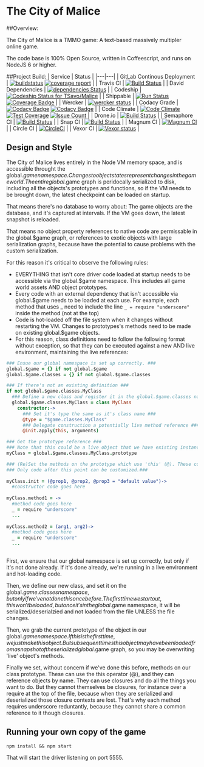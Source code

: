 # The City of Malice

##Overview:

The City of Malice is a TMMO game: A text-based massively multipler online game.

The code base is 100% Open Source, written in Coffeescript, and runs on NodeJS 6 or higher.

##Project Build:
| Service                         |  Status |
|---|---|
| GitLab Continous Deployment     | [![buildstatus](https://gitlab.com/TSavo/Malice/badges/master/build.svg)](https://gitlab.com/TSavo/Malice/commits/master) [![coverage report](https://gitlab.com/TSavo/Malice/badges/master/coverage.svg)](https://gitlab.com/TSavo/Malice/commits/master)                                                                                                                                                                                                                              |
| Travis CI                       | [![Build Status](https://travis-ci.org/TSavo/Malice.svg?branch=master)](https://travis-ci.org/TSavo/Malice)                                                                                                                                                                                                                                                                                                                                                                             |
| David Dependencies              | [![dependencies Status](https://david-dm.org/tsavo/malice/status.svg)](https://david-dm.org/tsavo/malice)                                                                                                                                                                                                                                                                                                                                                                               |
| Codeship                        | [![Codeship Status for TSavo/Malice](https://app.codeship.com/projects/a96ec000-9efd-0134-348a-7e4e3750070c/status?branch=master)](https://app.codeship.com/projects/189180)                                                                                                                                                                                                                                                                                                            |
| Shippable                       | [![Run Status](https://api.shippable.com/projects/584707eb3ee1d30f00c9c783/badge?branch=master)](https://app.shippable.com/projects/584707eb3ee1d30f00c9c783) [![Coverage Badge](https://api.shippable.com/projects/584707eb3ee1d30f00c9c783/coverageBadge?branch=master)](https://app.shippable.com/projects/584707eb3ee1d30f00c9c783)                                                                                                                                                 |
| Wercker                         | [![wercker status](https://app.wercker.com/status/2d07c3e55a5ce14178ca10d00653c3d0/s/master "wercker status")](https://app.wercker.com/project/byKey/2d07c3e55a5ce14178ca10d00653c3d0)                                                                                                                                                                                                                                                                                                  |
| Codacy Grade                    | [![Codacy Badge](https://api.codacy.com/project/badge/Grade/868a65096baa466b86b0412868f34c5d)](https://www.codacy.com/app/evilgenius/Malice?utm_source=github.com&utm_medium=referral&utm_content=TSavo/Malice&utm_campaign=Badge_Grade) [![Codacy Badge](https://api.codacy.com/project/badge/Coverage/868a65096baa466b86b0412868f34c5d)](https://www.codacy.com/app/evilgenius/Malice?utm_source=github.com&utm_medium=referral&utm_content=TSavo/Malice&utm_campaign=Badge_Coverage) |
| Code Climate                    | [![Code Climate](https://codeclimate.com/github/TSavo/Malice/badges/gpa.svg)](https://codeclimate.com/github/TSavo/Malice) [![Test Coverage](https://codeclimate.com/github/TSavo/Malice/badges/coverage.svg)](https://codeclimate.com/github/TSavo/Malice/coverage) [![Issue Count](https://codeclimate.com/github/TSavo/Malice/badges/issue_count.svg)](https://codeclimate.com/github/TSavo/Malice) |
| Drone.io                        | [![Build Status](https://drone.io/github.com/TSavo/Malice/status.png)](https://drone.io/github.com/TSavo/Malice/latest) |
| Semaphore CI                    | [![Build Status](https://semaphoreci.com/api/v1/kevlar/malice/branches/master/badge.svg)](https://semaphoreci.com/kevlar/malice) |
| Snap CI                         | [![Build Status](https://app.snap-ci.com/TSavo/Malice/branch/master/build_image)](https://app.snap-ci.com/TSavo/Malice/branch/master) |
| Magnum CI                       | [![Magnum CI](https://magnum-ci.com/status/231d6835620015c564d80ac62ece7374.png)](https://magnum-ci.com/projects/4715) |
| Circle CI                       | [![CircleCI](https://circleci.com/gh/TSavo/Malice.svg?style=svg)](https://circleci.com/gh/TSavo/Malice) |
| Vexor CI                        | [![Vexor status](https://ci.vexor.io/projects/e9c6aa49-1a76-4fc6-bb02-a3b04a422f3d/status.svg)](https://ci.vexor.io/ui/projects/e9c6aa49-1a76-4fc6-bb02-a3b04a422f3d/builds) |


## Design and Style

The City of Malice lives entirely in the Node VM memory space, and is accessible throught the global.$game namespace. Changes to object states represent changes in the game world. The entire global.$game graph is peridocally serialized to disk, including all the objects's prototypes and functions, so if the VM needs to be brought down, the latest checkpoint can be loaded on startup.

That means there's no database to worry about: The game objects are the database, and it's captured at intervals. If the VM goes down, the latest snapshot is reloaded.

That means no object property references to native code are permissable in the global.$game graph, or references to exotic objects with large serialization graphs, because have the potential to cause problems with the custom serialization.

For this reason it's critical to observe the following rules:

- EVERYTHING that isn't core driver code loaded at startup needs to be accessible via the global.$game namespace. This includes all game world assets AND object prototypes.
- Every code with an external dependency that isn't accessible via global.$game needs to be loaded at each use. For example, each method that uses _ need to include the line `_ = require "underscore"` inside the method (not at the top)
- Code is hot-loaded off the file system when it changes without restarting the VM. Changes to prototypes's methods need to be made on existing global.$game objects.
- For this reason, class definitions need to follow the following format without exception, so that they can be executed against a new AND live environment, maintaining the live references:

```coffeescript
### Ensue our global namespace is set up correctly. ###
global.$game = {} if not global.$game
global.$game.classes = {} if not global.$game.classes

### If there's not an existing definition ###
if not global.$game.classes.MyClass
  ### Define a new class and register it in the global.$game.classes namespace ###
  global.$game.classes.MyClass = class MyClass
    constructor:->
      ### Set it's type the same as it's class name ###
      @type = "$game.classes.MyClass"
      ### Delegate construction a potentially live method reference ###
      @init.apply(this, arguments)

### Get the prototype reference ###
### Note that this could be a live object that we have existing instances of this class in memory. ###
myClass = global.$game.classes.MyClass.prototype

### (Re)Set the methods on the prototype which use 'this' (@). These could be in use by live objects in the VM. ###
### Only code after this point can be customized.###
  
myClass.init = (@prop1, @prop2, @prop3 = "default value")->
  #constructor code goes here
  
myClass.method1 = ->
  #method code goes here
  _ = require "underscore"
  ...
  
myClass.method2 = (arg1, arg2)->
  #method code goes here
  _ = require "underscore"
  ...
  
```

First, we ensure that our global namespace is set up correctly, but only if it's not done already. If it's done already, we're running in a live environment and hot-loading code.

Then, we define our new class, and set it on the global.$game.classes namespace, but only if we've not done this once before. The first time we start out, this won't be loaded, but once it's in the global.$game namespace, it will be serialized/deserialzied and not loaded from the file UNLESS the file changes.

Then, we grab the current prototype of the object in our global.$game namespace. If this is the first time, we just make this object. But subsequent times this object may have been loaded from a snapshot of the serialized global.$game graph, so you may be overwriting 'live' object's methods.

Finally we set, without concern if we've done this before, methods on our class prototype. These can use the this operator (@), and they can reference objects by name. They can use closures and do all the things you want to do. But they cannot themselves be closures, for instance over a require at the top of the file, because when they are serialized and deserialized those closure contexts are lost. That's why each method requires underscore reduntantly, because they cannot share a common reference to it though closures.

## Running your own copy of the game

`npm install && npm start`

That will start the driver listening on port 5555.
